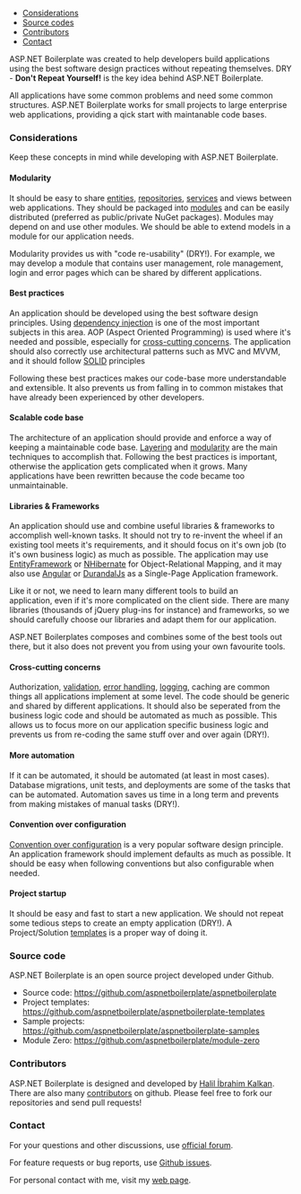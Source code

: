 -   [Considerations](#considerations)
-   [Source codes](#sourcecodes)
-   [Contributors](#contributors)
-   [Contact](#contact)

ASP.NET Boilerplate was created to help developers build applications using
the best software design practices without repeating themselves. DRY -
**Don't Repeat Yourself!** is the key idea behind ASP.NET Boilerplate.

All applications have some common problems and need some common
structures. ASP.NET Boilerplate works for small projects to large
enterprise web applications, providing a qick start with maintanable
code bases.

### Considerations

Keep these concepts in mind while developing with ASP.NET Boilerplate.

#### Modularity

It should be easy to share [entities](/Pages/Documents/Entities),
[repositories](/Pages/Documents/Repositories),
[services](/Pages/Documents/Application-Services) and views between web
applications. They should be packaged into
[modules](/Pages/Documents/Module-System) and can be easily distributed
(preferred as public/private NuGet packages). Modules may depend on and
use other modules. We should be able to extend models in a module for
our application needs.

Modularity provides us with "code re-usability" (DRY!). For example, we
may develop a module that contains user management, role management,
login and error pages which can be shared by different applications.

#### Best practices

An application should be developed using the best software design
principles. Using [dependency
injection](/Pages/Documents/Dependency-Injection) is one of the most
important subjects in this area. AOP (Aspect Oriented Programming) is
used where it's needed and possible, especially for [cross-cutting
concerns](http://en.wikipedia.org/wiki/Cross-cutting_concern). The
application should also correctly use architectural patterns such as MVC
and MVVM, and it should follow
[SOLID](http://en.wikipedia.org/wiki/SOLID_(object-oriented_design))
principles

Following these best practices makes our code-base more understandable
and extensible. It also prevents us from falling in to common mistakes
that have already been experienced by other developers.

#### Scalable code base

The architecture of an application should provide and enforce a way of
keeping a maintainable code base.
[Layering](/Pages/Documents/NLayer-Architecture) and
[modularity](/Pages/Documents/Module-System) are the main techniques to
accomplish that. Following the best practices is important, otherwise
the application gets complicated when it grows. Many applications have
been rewritten because the code became too unmaintainable.

#### Libraries & Frameworks

An application should use and combine useful libraries & frameworks to
accomplish well-known tasks. It should not try to re-invent the wheel if
an existing tool meets it's requirements, and it should focus on it's
own job (to it's own business logic) as much as possible. The
application may use
[EntityFramework](/Pages/Documents/EntityFramework-Integration) or
[NHibernate](/Pages/Documents/NHibernate-Integration) for
Object-Relational Mapping, and it may also use
[Angular](https://angular.io/) or
[DurandalJs](http://durandaljs.com/) as a Single-Page Application
framework.

Like it or not, we need to learn many different tools to build an
application, even if it's more complicated on the client side. There are
many libraries (thousands of jQuery plug-ins for instance) and
frameworks, so we should carefully choose our libraries and adapt them
for our application.

ASP.NET Boilerplates composes and combines some of the best tools out
there, but it also does not prevent you from using your own favourite
tools.

#### Cross-cutting concerns

Authorization,
[validation](/Pages/Documents/Validating-Data-Transfer-Objects), [error
handling](/Pages/Documents/Handling-Exceptions),
[logging](/Pages/Documents/Logging), caching are common things all
applications implement at some level. The code should be generic and
shared by different applications. It should also be seperated from the
business logic code and should be automated as much as possible. This
allows us to focus more on our application specific business logic and
prevents us from re-coding the same stuff over and over again (DRY!).

#### More automation

If it can be automated, it should be automated (at least in most cases).
Database migrations, unit tests, and deployments are some of the tasks
that can be automated. Automation saves us time in a long term and
prevents from making mistakes of manual tasks (DRY!).

#### Convention over configuration

[Convention over
configuration](http://en.wikipedia.org/wiki/Convention_over_configuration)
is a very popular software design principle. An application framework
should implement defaults as much as possible. It should be easy when
following conventions but also configurable when needed.

#### Project startup

It should be easy and fast to start a new application. We should not
repeat some tedious steps to create an empty application (DRY!). A
Project/Solution [templates](/Templates) is a proper way of doing it.

### Source code

ASP.NET Boilerplate is an open source project developed under Github.

-   Source code:
    <https://github.com/aspnetboilerplate/aspnetboilerplate>
-   Project templates:
    <https://github.com/aspnetboilerplate/aspnetboilerplate-templates>
-   Sample projects:
    <https://github.com/aspnetboilerplate/aspnetboilerplate-samples>
-   Module Zero: <https://github.com/aspnetboilerplate/module-zero>

### Contributors

ASP.NET Boilerplate is designed and developed by [Halil İbrahim
Kalkan](http://www.halilibrahimkalkan.com/). There are also many
[contributors](https://github.com/aspnetboilerplate/aspnetboilerplate/graphs/contributors)
on github. Please feel free to fork our repositories and send pull
requests!

### Contact

For your questions and other discussions, use [official
forum](http://forum.aspnetboilerplate.com/).

For feature requests or bug reports, use [Github
issues](https://github.com/aspnetboilerplate/aspnetboilerplate/issues).

For personal contact with me, visit my [web
page](http://halilibrahimkalkan.com/contact/).
